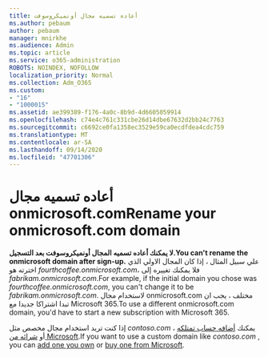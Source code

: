 ```yaml
---
title: أعاده تسميه مجال أونميكروسوفت
ms.author: pebaum
author: pebaum
manager: mnirkhe
ms.audience: Admin
ms.topic: article
ms.service: o365-administration
ROBOTS: NOINDEX, NOFOLLOW
localization_priority: Normal
ms.collection: Adm_O365
ms.custom:
- "16"
- "1000015"
ms.assetid: ae399389-f176-4a0c-8b9d-4d6605059914
ms.openlocfilehash: c74e4c761c331cbe26d14dbe67632d2bb24c7763
ms.sourcegitcommit: c6692ce0fa1358ec3529e59ca0ecdfdea4cdc759
ms.translationtype: MT
ms.contentlocale: ar-SA
ms.lasthandoff: 09/14/2020
ms.locfileid: "47701306"
---
```

# <a name="rename-your-onmicrosoftcom-domain"></a><span data-ttu-id="7a9f6-102">أعاده تسميه مجال onmicrosoft.com</span><span class="sxs-lookup"><span data-stu-id="7a9f6-102">Rename your onmicrosoft.com domain</span></span>

 <span data-ttu-id="7a9f6-103">**لا يمكنك أعاده تسميه المجال أونميكروسوفت بعد التسجيل.**</span><span class="sxs-lookup"><span data-stu-id="7a9f6-103">**You can't rename the onmicrosoft domain after sign-up.**</span></span> <span data-ttu-id="7a9f6-104">علي سبيل المثال ، إذا كان المجال الاولي الذي اخترته هو  *fourthcoffee.onmicrosoft.com*، فلا يمكنك تغييره إلى  *fabrikam.onmicrosoft.com*.</span><span class="sxs-lookup"><span data-stu-id="7a9f6-104">For example, if the initial domain you chose was  *fourthcoffee.onmicrosoft.com*, you can't change it to be  *fabrikam.onmicrosoft.com*.</span></span> <span data-ttu-id="7a9f6-105">لاستخدام مجال onmicrosoft.com مختلف ، يجب ان تبدا اشتراكا جديدا مع Microsoft 365.</span><span class="sxs-lookup"><span data-stu-id="7a9f6-105">To use a different onmicrosoft.com domain, you'd have to start a new subscription with Microsoft 365.</span></span>
  
<span data-ttu-id="7a9f6-106">إذا كنت تريد استخدام مجال مخصص مثل  *contoso.com*  ، يمكنك [أضافه حساب تمتلكه](https://docs.microsoft.com/microsoft-365/admin/setup/add-domain) أو [شرائه من Microsoft](https://docs.microsoft.com/microsoft-365/admin/get-help-with-domains/buy-a-domain-name).</span><span class="sxs-lookup"><span data-stu-id="7a9f6-106">If you want to use a custom domain like  *contoso.com*  , you can [add one you own](https://docs.microsoft.com/microsoft-365/admin/setup/add-domain) or [buy one from Microsoft](https://docs.microsoft.com/microsoft-365/admin/get-help-with-domains/buy-a-domain-name).</span></span>
  
